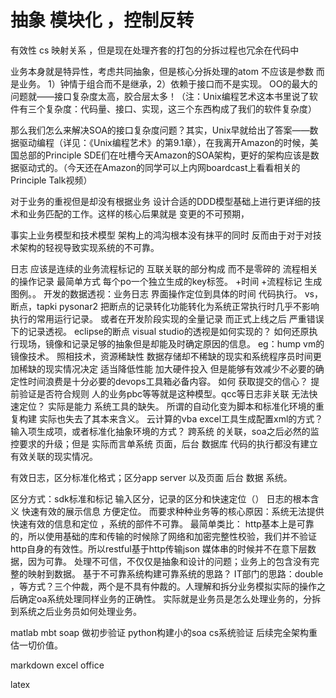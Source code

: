 # 抽象 模块化 ，控制反转

有效性 cs 映射关系 ，但是现在处理齐套的打包的分拆过程也冗余在代码中

业务本身就是特异性，考虑共同抽象，但是核心分拆处理的atom 不应该是参数 而是业务。
1）钟情于组合而不是继承，2）依赖于接口而不是实现。
OO的最大的问题就——接口复杂度太高，胶合层太多！（注：Unix编程艺术这本书里说了软件有三个复杂度：代码量、接口、实现，这三个东西构成了我们的软件复杂度）

那么我们怎么来解决SOA的接口复杂度问题？其实，Unix早就给出了答案——数据驱动编程（详见：《Unix编程艺术》的第9.1章），在我离开Amazon的时候，美国总部的Principle SDE们在吐槽今天Amazon的SOA架构，更好的架构应该是数据驱动式的。（今天还在Amazon的同学可以上内网boardcast上看看相关的Principle Talk视频）


对于业务的重视但是却没有根据业务 设计合适的DDD模型基础上进行更详细的技术和业务匹配的工作。这样的核心后果就是 变更的不可预期，








事实上业务模型和技术模型 架构上的鸿沟根本没有抹平的同时 反而由于对于对技术架构的轻视导致实现系统的不可靠。








日志 应该是连续的业务流程标记的 互联关联的部分构成 而不是零碎的 流程相关的操作记录
最简单方式 每个po一个独立生成的key标签。 +时间 +流程标记 生成图例。。
开发的数据透视：业务日志 界面操作定位到具体的时间 代码执行。 vs，断点，tapki pysonar2 把断点的记录转化功能转化为系统正常执行时几乎不影响执行的常用运行记录。 或者在开发阶段实现的全量记录 而正式上线之后 严重错误下的记录透视。
eclipse的断点 visual studio的透视是如何实现的？
如何还原执行现场，镜像和记录足够的抽象但是却能及时确定原因的信息。 eg：hump vm的镜像技术。
照相技术，资源稀缺性  数据存储却不稀缺的现实和系统程序员时间更加稀缺的现实情况决定 适当降低性能 加大硬件投入 但是能够有效减少不必要的确定性时间浪费是十分必要的devops工具箱必备内容。
如何 获取提交的信心？ 提前验证是否符合规则 人的业务pbc等等就是这种模型。qcc等日志非关联 无法快速定位？ 实际是能力 系统工具的缺失。 所谓的自动化变为脚本和标准化环境的重复构建 实际也失去了其本来含义。
云计算的vba excel工具生成配置xml的方式？ 输入项生成项，或者标准化抽象环境的方式？
 跨系统 的关联，soa之后必然的监控要求的升级；但是 实际而言单系统 页面，后台 数据库 代码的执行都没有建立有效关联的现实情况。

有效日志，区分标准化格式；区分app server 以及页面 后台 数据 系统。

区分方式：sdk标准和标记 输入区分，记录的区分和快速定位（）
日志的根本含义 快速有效的展示信息 方便定位。 而要求种种业务等的核心原因：系统无法提供快速有效的信息和定位 ，系统的部件不可靠。
最简单类比： http基本上是可靠的，所以使用基础的库和传输的时候除了网络和加密完整性校验，我们并不验证http自身的有效性。所以restful基于http传输json 媒体串的时候并不在意下层数据，因为可靠。
处理不可信，不仅仅是抽象和设计的问题；业务上的包含没有完整的映射到数据。
基于不可靠系统构建可靠系统的思路？ IT部门的思路：double ，等方式？三个仲裁，两个是不具有仲裁的。人理解和拆分业务模拟实际的操作之后确定oa系统处理同样业务的正确性。 实际就是业务员是怎么处理业务的，分拆到系统之后业务员如何处理业务。

matlab mbt soap 做初步验证
python构建小的soa cs系统验证 后续完全架构重估一切价值。




markdown excel office

latex
